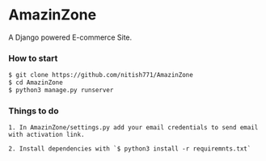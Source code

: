 # AmazinZone

A Django powered E-commerce Site.

### How to start

```sh
$ git clone https://github.com/nitish771/AmazinZone
$ cd AmazinZone
$ python3 manage.py runserver
```

### Things to do
    1. In AmazinZone/settings.py add your email credentials to send email with activation link.

    2. Install dependencies with `$ python3 install -r requiremnts.txt`
